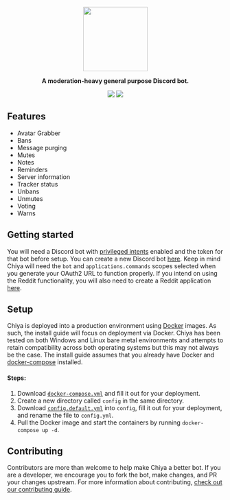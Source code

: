 <p align="center">
<img width="150" height="150" src="https://i.imgur.com/Lkqobis.png">
</p>

<p align="center">
<b>A moderation-heavy general purpose Discord bot.</b>
</p>

<p align="center">
<a href="https://discord.gg/snackbox"><img src="https://img.shields.io/discord/974468300304171038?label=Discord&logo=discord"></a> <a href="https://github.com/snaacky/chiya/actions"><img src="https://github.com/snaacky/chiya/workflows/Docker/badge.svg?branch=master"></a>
</p>

## Features
* Avatar Grabber
* Bans
* Message purging
* Mutes
* Notes
* Reminders
* Server information
* Tracker status
* Unbans
* Unmutes
* Voting
* Warns

## Getting started

You will need a Discord bot with [privileged intents](https://discordpy.readthedocs.io/en/stable/intents.html) enabled and the token for that bot before setup. You can create a new Discord bot [here](https://discord.com/developers/). Keep in mind Chiya will need the `bot` and `applications.commands` scopes selected when you generate your OAuth2 URL to function properly. If you intend on using the Reddit functionality, you will also need to create a Reddit application [here](https://www.reddit.com/prefs/apps/).

## Setup

Chiya is deployed into a production environment using [Docker](https://docs.docker.com/get-started/) images. As such, the install guide will focus on deployment via Docker. Chiya has been tested on both Windows and Linux bare metal environments and attempts to retain compatibility across both operating systems but this may not always be the case. The install guide assumes that you already have Docker and [docker-compose](https://docs.docker.com/compose/) installed.

#### Steps:
1. Download [`docker-compose.yml`](https://github.com/Snaacky/chiya/blob/master/docker-compose.yml) and fill it out for your deployment. 
2. Create a new directory called `config` in the same directory.  
3. Download [`config.default.yml`](https://github.com/Snaacky/chiya/blob/master/config.default.yml) into `config`, fill it out for your deployment, and rename the file to `config.yml`.
4. Pull the Docker image and start the containers by running `docker-compose up -d`.

## Contributing

Contributors are more than welcome to help make Chiya a better bot. If you are a developer, we encourage you to fork the bot, make changes, and PR your changes upstream. For more information about contributing, [check out our contributing guide](https://github.com/Snaacky/chiya/blob/readme-rework/CONTRIBUTING.md).
